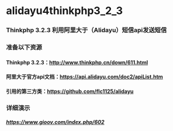 # alidayu4thinkphp3_2_3
### Thinkphp 3.2.3 利用阿里大于（Alidayu）短信api发送短信
### 准备以下资源
#### Thinkphp 3.2.3：http://www.thinkphp.cn/down/611.html
#### 阿里大于官方api文档：https://api.alidayu.com/doc2/apiList.htm
#### 引用的第三方类：https://github.com/flc1125/alidayu
### 详细演示
##### https://www.gioov.com/index.php/602
